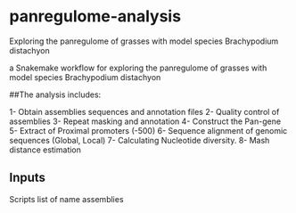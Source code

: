 # panregulome-analysis
Exploring the panregulome of grasses with model species Brachypodium distachyon

a Snakemake workflow for exploring the panregulome of grasses with model species Brachypodium distachyon

##The analysis includes:

1- Obtain assemblies sequences and annotation files
2- Quality control of assemblies
3- Repeat masking and annotation
4- Construct the Pan-gene 
5- Extract of Proximal promoters (-500)
6- Sequence alignment of genomic sequences (Global, Local)
7- Calculating Nucleotide diversity.
8- Mash distance estimation

## Inputs
Scripts
list of name assemblies 
